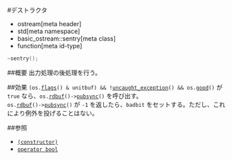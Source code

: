 #デストラクタ
* ostream[meta header]
* std[meta namespace]
* basic_ostream::sentry[meta class]
* function[meta id-type]

```cpp
~sentry();
```

##概要
出力処理の後処理を行う。

##効果
`(os.`[`flags`](../../../ios/ios_base/flags.md.nolink)`() & unitbuf) && !`[`uncaught_exception`](../../../exception/uncaught_exception.md)`() && os.`[`good`](../../../ios/basic_ios/good.md)`()` が `true` なら、`os.`[`rdbuf`](../../../ios/basic_ios/rdbuf.md.nolink)`()->`[`pubsync`](../../../streambuf/basic_streambuf/pubsync.md.nolink)`()` を呼び出す。  
`os.`[`rdbuf`](../../../ios/basic_ios/rdbuf.md.nolink)`()->`[`pubsync`](../../../streambuf/basic_streambuf/pubsync.md.nolink)`()` が `-1` を返したら、`badbit` をセットする。ただし、これにより例外を投げることはない。

##参照
- [`(constructor)`](op_constructor.md)
- [`operator bool`](op_bool.md)
